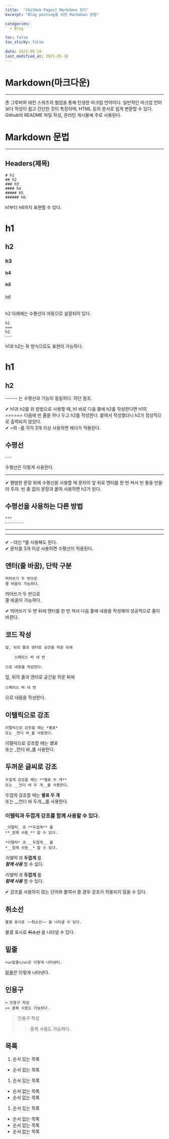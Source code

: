 ```yaml
---
title:  "[GitHub Pages] Markdown 정리"
excerpt: "Blog posting을 위한 Markdown 문법"

categories:
  - Blog

toc: false
toc_sticky: false
 
date: 2021-05-10
last_modified_at: 2021-05-10
---
```


# Markdown(마크다운)
---
존 그루버와 에런 스워츠의 협업을 통해 탄생한 마크업 언어이다. 일반적인 마크업 언어보다 작성이 쉽고 간단한 것이 특징이며, HTML 등의 문서로 쉽게 변환할 수 있다. Github의 README 파일 작성, 온라인 게시물에 주로 사용된다.  

# Markdown 문법
---

## Headers(제목)

    # h1
    ## h2
    ### h3
    #### h4
    ##### h5
    ###### h6

h1부터 h6까지 표현할 수 있다.  
# h1
## h2
### h3
#### h4
##### h5
###### h6  
h2 아래에는 수평선이 자동으로 설정되어 있다.

    h1
    ===
    h2
    ---

h1과 h2는 위 방식으로도 표현이 가능하다.  

h1
===  

h2
---  
------ 는 수평선과 기능이 동일하다. 하단 참조.  

✔ h1과 h2를 위 방법으로 사용할 때, h1 바로 다음 줄에 h2를 작성한다면 h1의  ====== 다음에 빈 줄을 하나 두고 h2를 작성한다. 붙여서 작성했더니 h2가 정상적으로 출력되지 않았다.  
✔ =와 -를 각각 3개 이상 사용하면 헤더가 적용된다.  

## 수평선  

    ---

수평선은 이렇게 사용한다.  

---  

✔ 평범한 문장 뒤에 수평선을 사용할 때 문자의 앞 뒤로 엔터를 한 번 쳐서 빈 줄을 만들어 주자. 빈 줄 없이 문장과 붙여 사용하면 h2가 된다.  

## 수평선을 사용하는 다른 방법

    ***
    --------


***  
--------  

✔ - 대신 *를 사용해도 된다.  
✔ 문자를 3개 이상 사용하면 수평선이 적용된다.  

## 엔터(줄 바꿈), 단락 구분  

    띄어쓰기 두 번으로  
    줄 바꿈이 가능하다.

띄어쓰기 두 번으로  
줄 바꿈이 가능하다.  

✔ 띄어쓰기 두 번 뒤에 엔터를 한 번 쳐서 다음 줄에 내용을 작성해야 성공적으로 줄이 바뀐다.  

## 코드 작성  

    앞, 뒤의 줄과 엔터로 공간을 띄운 뒤에

        스페이스 바 네 번

    으로 내용을 작성한다.

앞, 뒤의 줄과 엔터로 공간을 띄운 뒤에

    스페이스 바 네 번

으로 내용을 작성한다.  

## 이탤릭으로 강조  

    이탤릭으로 강조할 때는 *별표*  
    또는 _언더 바_를 사용한다.
  
이탤릭으로 강조할 때는 *별표*  
또는 _언더 바_를 사용한다.  

## 두꺼운 글씨로 강조  

    두껍게 강조할 때는 **별표 두 개**
    또는 __언더 바 두 개__를 사용한다.

두껍게 강조할 때는 **별표 두 개**  
또는 __언더 바 두개__를 사용한다.  

### 이탤릭과 두껍게 강조를 함께 사용할 수 있다.  

    _이탤릭_ 과 **두껍게** 를
    **_함께 사용_** 할 수 있다.

    *이탤릭* 과 __두껍게__ 를
    *__함께 사용__* 할 수 있다.

_이탤릭_ 과 **두껍게** 를  
**_함께 사용_** 할 수 있다.  

*이탤릭* 과 __두껍게__ 를  
*__함께 사용__* 할 수 있다.  

✔ 강조를 사용하지 않는 단어와 붙여서 쓸 경우 강조가 적용되지 않을 수 있다.  

## 취소선

    물결 표시로 ~~취소선~~ 을 나타낼 수 있다.

물결 표시로 ~~취소선~~ 을 나타낼 수 있다.  

## 밑줄

    <u>밑줄</u>은 이렇게 나타낸다.

<u>밑줄</u>은 이렇게 나타낸다.  

## 인용구

    > 인용구 작성
    >> 중복 사용도 가능하다.

> 인용구 작성  
>> 중복 사용도 가능하다.  

## 목록

1. 순서 있는 목록
  - 순서 없는 목록
1. 순서 있는 목록
  - 순서 없는 목록
  - 순서 없는 목록
1. 순서 있는 목록
  - 순서 없는 목록
  - 순서 없는 목록
  - 순서 없는 목록